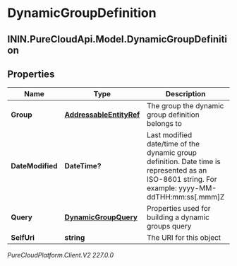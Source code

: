 # DynamicGroupDefinition

## ININ.PureCloudApi.Model.DynamicGroupDefinition

## Properties

|Name | Type | Description | Notes|
|------------ | ------------- | ------------- | -------------|
| **Group** | [**AddressableEntityRef**](AddressableEntityRef) | The group the dynamic group definition belongs to | |
| **DateModified** | **DateTime?** | Last modified date/time of the dynamic group definition. Date time is represented as an ISO-8601 string. For example: yyyy-MM-ddTHH:mm:ss[.mmm]Z | |
| **Query** | [**DynamicGroupQuery**](DynamicGroupQuery) | Properties used for building a dynamic groups query | |
| **SelfUri** | **string** | The URI for this object | [optional] |



_PureCloudPlatform.Client.V2 227.0.0_

